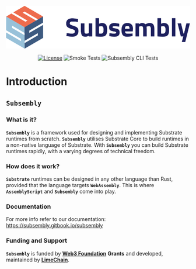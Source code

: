 <p align="center">
  <img src="./images/logo.svg">
</p>

<div align="center">

[![License](https://img.shields.io/badge/License-Apache%202.0-blue.svg)](https://opensource.org/licenses/Apache-2.0) ![Smoke Tests](https://github.com/LimeChain/subsembly/workflows/Smoke%20Tests/badge.svg)
![Subsembly CLI Tests](https://github.com/LimeChain/subsembly/workflows/Subsembly%20CLI%20tests/badge.svg)

</div>

# Introduction

## `Subsembly`

### What is it?

**`Subsembly`** is a framework used for designing and implementing Substrate runtimes from scratch. **`Subsembly`** utilises Substrate Core to build runtimes in a non-native language of Substrate. With **`Subsembly`** you can build Substrate runtimes rapidly, with a varying degrees of technical freedom.

### How does it work?

**`Substrate`** runtimes can be designed in any other language than Rust, provided that the language targets **`WebAssembly`**. This is where **`AssemblyScript`** and **`Subsembly`** come into play.

### Documentation

For more info refer to our documentation: https://subsembly.gitbook.io/subsembly

### Funding and Support

**`Subsembly`** is funded by [**Web3 Foundation**](https://web3.foundation) **Grants** and developed, maintained by [**LimeChain**](https://limechain.tech).
